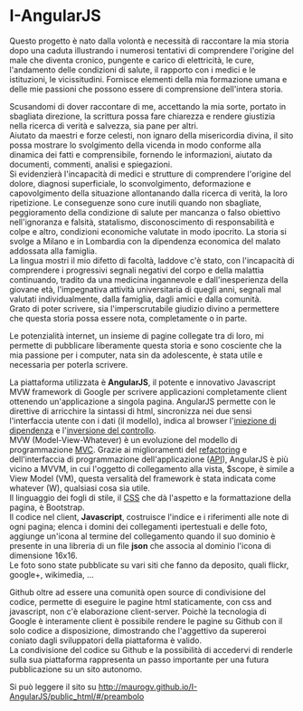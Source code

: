 ﻿I-AngularJS
================

Questo progetto è nato dalla volontà e necessità di raccontare la mia storia dopo una caduta illustrando i numerosi tentativi di comprendere l'origine del male che diventa cronico, pungente e carico di elettricità, le cure, l'andamento delle condizioni di salute, il rapporto con i medici e le istituzioni, le vicissitudini. Fornisce elementi della mia formazione umana e delle mie passioni che possono essere di comprensione dell'intera storia.

Scusandomi di dover raccontare di me, accettando la mia sorte, portato in sbagliata direzione, la scrittura possa fare chiarezza e rendere giustizia nella ricerca di verità e salvezza, sia pane per altri.  
Aiutato da maestri e forze celesti, non ignaro della misericordia divina, il sito possa mostrare lo svolgimento della vicenda in modo conforme alla dinamica dei fatti e comprensibile, fornendo le informazioni, aiutato da documenti, commenti, analisi e spiegazioni.  
Si evidenzierà l'incapacità di medici e strutture di comprendere l'origine del dolore, diagnosi superficiale, lo sconvolgimento, deformazione e capovolgimento della situazione allontanando dalla ricerca di verità, la loro ripetizione. Le conseguenze sono cure inutili quando non sbagliate, peggioramento della condizione di salute per mancanza o falso obiettivo nell'ignoranza e falsità, statalismo, disconoscimento di responsabilità e colpe e altro, condizioni economiche valutate in modo ipocrito. La storia si svolge a Milano e in Lombardia con la dipendenza economica del malato addossata alla famiglia.  
La lingua mostri il mio difetto di facoltà, laddove c'è stato, con l'incapacità di comprendere i progressivi segnali negativi del corpo e della malattia continuando, tradito da una medicina ingannevole e dall'inesperienza della giovane età, l'impegnativa attività universitaria di quegli anni, segnali mal valutati individualmente, dalla famiglia, dagli amici e dalla comunità.  
Grato di poter scrivere, sia l'imperscrutabile giudizio divino a permettere che questa storia possa essere nota, completamente o in parte.

Le potenzialità internet, un insieme di pagine collegate tra di loro, mi permette di pubblicare liberamente questa storia e sono cosciente che la mia passione per i computer, nata sin da adolescente, è stata utile e necessaria per poterla scrivere. 
  
La piattaforma utilizzata è **AngularJS**, il potente e innovativo Javascript MVW framework di Google per scrivere applicazioni completamente client ottenendo un'applicazione a singola pagina. AngularJS permette con le direttive di arricchire la sintassi di html, sincronizza nei due sensi l'interfaccia utente con i dati (il modello), indica al browser l'[iniezione di dipendenza](http://it.wikipedia.org/wiki/Dependency_injection) e l'[inversione del controllo](http://it.wikipedia.org/wiki/Inversion_of_Control).  
MVW (Model-View-Whatever) è un evoluzione del modello di programmazione [MVC](http://it.wikipedia.org/wiki/Model%E2%80%93view%E2%80%93controller). Grazie ai miglioramenti del [refactoring](http://it.wikipedia.org/wiki/Refactoring) e dell'interfaccia di programmazione dell'applicazione ([API](http://it.wikipedia.org/wiki/Application_programming_interface)), AngularJS è più vicino a MVVM, in cui l'oggetto di collegamento alla vista, $scope, è simile a View Model (VM), questa versalità del framework è stata indicata come whatever (W), qualsiasi cosa sia utile.  
Il linguaggio dei fogli di stile, il [CSS](http://it.wikipedia.org/wiki/CSS) che dà l'aspetto e la formattazione della pagina, è Bootstrap.  
Il codice nel client, **Javascript**, costruisce l'indice e i riferimenti alle note di ogni pagina; elenca i domini dei collegamenti ipertestuali e delle foto, aggiunge un'icona al termine del collegamento quando il suo dominio è presente in una libreria di un file **json** che associa al dominio l'icona di dimensione 16x16.   
Le foto sono state pubblicate su vari siti che fanno da deposito, quali flickr, google+, wikimedia, ...

Github oltre ad essere una comunità open source di condivisione del codice, permette di eseguire le pagine html staticamente, con css and javascript, non c'è elaborazione client-server. Poichè la tecnologia di Google è interamente client è possibile rendere le pagine su Github con il solo codice a disposizione, dimostrando che l'aggettivo da supereroi coniato dagli sviluppatori della piattaforma è valido.  
La condivisione del codice su Github e la possibilità di accedervi di renderle sulla sua piattaforma rappresenta un passo importante per una futura pubblicazione su un sito autonomo.

Si può leggere il sito su http://maurogv.github.io/I-AngularJS/public_html/#/preambolo
